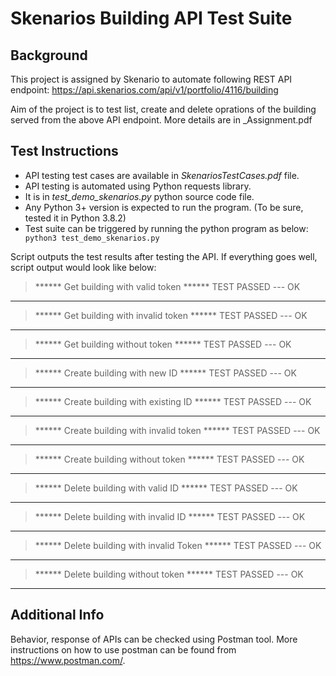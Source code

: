 # Skenarios Building API Test Suite
## Background
This project is assigned by Skenario to automate following REST API endpoint:
https://api.skenarios.com/api/v1/portfolio/4116/building

Aim of the project is to test list, create and delete oprations of the building served from the above API endpoint.
More details are in _Assignment.pdf 

## Test Instructions

- API testing test cases are available in _SkenariosTestCases.pdf_ file. 
- API testing is automated using Python requests library. 
- It is in _test_demo_skenarios.py_ python source code file.
- Any Python 3+ version is expected to run the program. (To be sure, tested it in  Python 3.8.2)
- Test suite can be triggered by running the python program as below: 
``` python3 test_demo_skenarios.py```

Script outputs the test results after testing the API. If everything goes well, script output would look like below:

> ******  Get building with valid token   ******
TEST PASSED --- OK
************
> ******  Get building with invalid token   ******
TEST PASSED --- OK
************
> ******  Get building without token   ******
TEST PASSED --- OK
************
> ******  Create building with new ID   ******
TEST PASSED --- OK
************
> ******  Create building with existing ID   ******
TEST PASSED --- OK
************
> ******  Create building with invalid token   ******
TEST PASSED --- OK
************
> ******  Create building without token   ******
TEST PASSED --- OK
************
> ******  Delete building with valid ID   ******
TEST PASSED --- OK
************
> ******  Delete building with invalid ID   ******
TEST PASSED --- OK
************
> ******  Delete building with invalid Token   ******
TEST PASSED --- OK
************
> ******  Delete building without token   ******
TEST PASSED --- OK
************

## Additional Info
Behavior, response of APIs can be checked using Postman tool.
More instructions on how to use postman can be found from https://www.postman.com/.
